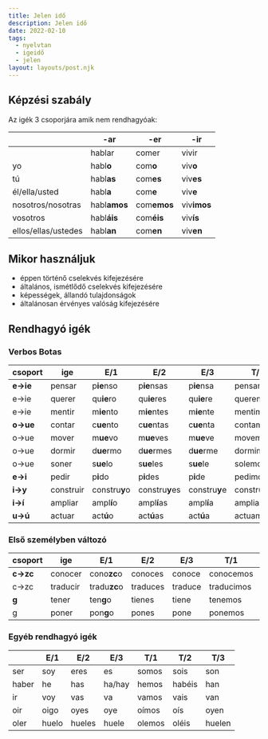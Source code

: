 ```yaml
---
title: Jelen idő
description: Jelen idő
date: 2022-02-10
tags:
  - nyelvtan
  - igeidő
  - jelen
layout: layouts/post.njk
---
```


## Képzési szabály

Az igék 3 csoporjára amik nem rendhagyóak:

&nbsp; | -ar | -er | -ir
----|----|----|----
&nbsp;|hablar| comer|vivir
yo|habl**o**|com**o**|viv**o**
tú|habl**as**|com**es**|viv**es**
él/ella/usted|habl**a**|com**e**|viv**e**
nosotros/nosotras |habl**amos**|com**emos**|viv**imos**
vosotros|habl**áis**|com**éis**|viv**ís**
ellos/ellas/ustedes |habl**an**|com**en**|viv**en**

## Mikor használjuk

- éppen történő cselekvés kifejezésére
- általános, ismétlődő cselekvés kifejezésére
- képességek, állandó tulajdonságok
- általánosan érvényes valóság kifejezésére

## Rendhagyó igék

### Verbos Botas

  csoport| ige | E/1| E/2| E/3| T/1| T/2| T/3
  ----|----|----|----|----|----|----|----
  **e&rarr;ie**|pensar|p**ie**nso|p**ie**nsas|p**ie**nsa|pensamos|pensáis|p**ie**nsan
  e&rarr;ie|querer|qu**ie**ro|qu**ie**res|qu**ie**re|queremos|queréis|qu**ie**ren
  e&rarr;ie|mentir|m**ie**nto|m**ie**ntes|m**ie**nte|mentimos|mentís|m**ie**nten
  **o&rarr;ue**|contar|c**ue**nto|c**ue**ntas|c**ue**nta|contamos|contáis|c**ue**ntan
  o&rarr;ue|mover|m**ue**vo|m**ue**ves|m**ue**ve|movemos|movéis|m**ue**ven
  o&rarr;ue|dormir|d**ue**rmo|d**ue**rmes|d**ue**rme|dormimos|dormís|d**ue**rmen
  o&rarr;ue|soner|s**ue**lo|s**ue**les|s**ue**le|solemos|soléis|s**ue**len
  **e&rarr;i**|pedir|p**i**do|p**i**des|p**i**de|pedimos|pedís|p**i**den
  **i&rarr;y**|construir|constru**y**o|constru**y**es|constru**y**e|construimos|construís|constru**y**en
  **i&rarr;í**|ampliar|ampl**í**o|ampl**í**as|ampl**í**a|ampliamos|ampliáis|ampl**í**an
  **u&rarr;ú**|actuar|act**ú**o|act**ú**as|act**ú**a|actuamos|actuáis|act**ú**an
  
### Első személyben változó

  csoport| ige | E/1| E/2| E/3| T/1| T/2| T/3
  ----|----|----|----|----|----|----|----
  **c&rarr;zc**|conocer|cono**zc**o|conoces|conoce|conocemos|conocéis|conocen
  c&rarr;zc|traducir|tradu**zc**o|traduces|traduce|traducimos|traducís|traducen
  **g**|tener|ten**g**o|tienes|tiene|tenemos|tenéis|tienen
  g|poner|pon**g**o|pones|pone|ponemos|ponéis|ponen

### Egyéb rendhagyó igék

&nbsp;| E/1| E/2| E/3| T/1| T/2| T/3
----|----|----|----|----|----|----
ser|soy|eres|es|somos|sois|son
haber|he|has|ha/hay|hemos|habéis|han
ir|voy|vas|va|vamos|vais|van
oir|oigo|oyes|oye|oímos|oís|oyen
oler|huelo|hueles|huele|olemos|oléis|huelen
